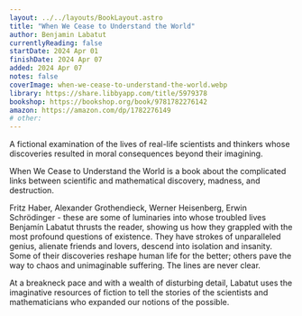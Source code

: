 ```yaml
---
layout: ../../layouts/BookLayout.astro
title: "When We Cease to Understand the World"
author: Benjamin Labatut
currentlyReading: false
startDate: 2024 Apr 01
finishDate: 2024 Apr 07
added: 2024 Apr 07
notes: false
coverImage: when-we-cease-to-understand-the-world.webp
library: https://share.libbyapp.com/title/5979378
bookshop: https://bookshop.org/book/9781782276142
amazon: https://amazon.com/dp/1782276149
# other: 
---
```


A fictional examination of the lives of real-life scientists and thinkers whose discoveries resulted in moral consequences beyond their imagining.  

When We Cease to Understand the World is a book about the complicated links between scientific and mathematical discovery, madness, and destruction.  

Fritz Haber, Alexander Grothendieck, Werner Heisenberg, Erwin Schrödinger - these are some of luminaries into whose troubled lives Benjamín Labatut thrusts the reader, showing us how they grappled with the most profound questions of existence. They have strokes of unparalleled genius, alienate friends and lovers, descend into isolation and insanity. Some of their discoveries reshape human life for the better; others pave the way to chaos and unimaginable suffering. The lines are never clear.  

At a breakneck pace and with a wealth of disturbing detail, Labatut uses the imaginative resources of fiction to tell the stories of the scientists and mathematicians who expanded our notions of the possible.  
